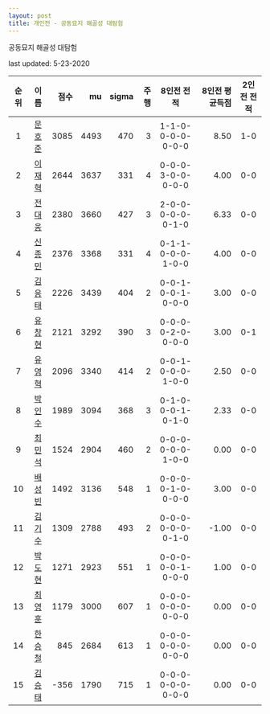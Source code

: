 ```yaml
---
layout: post
title: 개인전 - 공동묘지 해골성 대탐험
---
```


공동묘지 해골성 대탐험

last updated: 5-23-2020

| 순위 | 이름 | 점수 | mu | sigma | 주행 | 8인전 전적 | 8인전 평균득점 | 2인전 전적 |
|:---:|:---:|---:|---:|---:|---:|:---:|---:|:---:|
| 1 | [문호준](../munhojun) | 3085 | 4493 | 470 | 3 | 1-1-0-0-0-0-0-0-0 | 8.50 | 1-0 |
| 2 | [이재혁](../ijaehyeok) | 2644 | 3637 | 331 | 4 | 0-0-0-3-0-0-0-0-0 | 4.00 | 0-0 |
| 3 | [전대웅](../jeondaewoong) | 2380 | 3660 | 427 | 3 | 2-0-0-0-0-0-0-1-0 | 6.33 | 0-0 |
| 4 | [신종민](../shinjongmin) | 2376 | 3368 | 331 | 4 | 0-1-1-0-0-0-1-0-0 | 4.00 | 0-0 |
| 5 | [김응태](../gimeungtae) | 2226 | 3439 | 404 | 2 | 0-0-1-0-0-1-0-0-0 | 3.00 | 0-0 |
| 6 | [유창현](../yuchanghyeon) | 2121 | 3292 | 390 | 3 | 0-0-0-0-2-0-0-0-0 | 3.00 | 0-1 |
| 7 | [유영혁](../yuyeonghyeok) | 2096 | 3340 | 414 | 2 | 0-0-1-0-0-0-1-0-0 | 2.50 | 0-0 |
| 8 | [박인수](../bakinsu) | 1989 | 3094 | 368 | 3 | 0-1-0-0-0-1-0-1-0 | 2.33 | 0-0 |
| 9 | [최민석](../choiminseok) | 1524 | 2904 | 460 | 2 | 0-0-0-0-0-0-1-0-0 | 0.00 | 0-0 |
| 10 | [배성빈](../baeseongbin) | 1492 | 3136 | 548 | 1 | 0-0-0-0-1-0-0-0-0 | 3.00 | 0-0 |
| 11 | [김기수](../gimgisu) | 1309 | 2788 | 493 | 2 | 0-0-0-0-0-0-0-1-0 | -1.00 | 0-0 |
| 12 | [박도현](../bakdohyeon) | 1271 | 2923 | 551 | 1 | 0-0-0-0-0-1-0-0-0 | 1.00 | 0-0 |
| 13 | [최영훈](../choiyeonghun) | 1179 | 3000 | 607 | 1 | 0-0-0-0-0-0-0-0-0 | 0.00 | 0-0 |
| 14 | [한승철](../hanseungcheol) | 845 | 2684 | 613 | 1 | 0-0-0-0-0-0-0-0-0 | 0.00 | 0-0 |
| 15 | [김승태](../gimseungtae) | -356 | 1790 | 715 | 1 | 0-0-0-0-0-0-0-0-0 | 0.00 | 0-0 |
